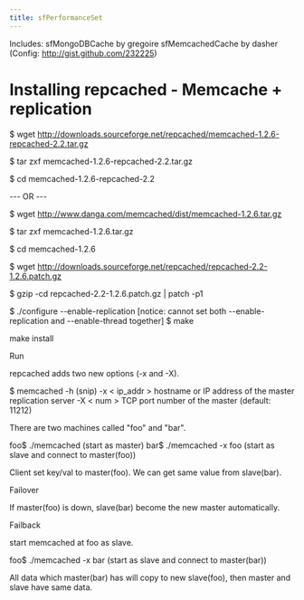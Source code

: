 ```yaml
---
title: sfPerformanceSet
---
```


Includes:
  sfMongoDBCache by gregoire
  sfMemcachedCache by dasher (Config: http://gist.github.com/232225)

Installing repcached - Memcache + replication
=============================================

$ wget http://downloads.sourceforge.net/repcached/memcached-1.2.6-repcached-2.2.tar.gz

$ tar zxf memcached-1.2.6-repcached-2.2.tar.gz

$ cd memcached-1.2.6-repcached-2.2

--- OR ---

$ wget http://www.danga.com/memcached/dist/memcached-1.2.6.tar.gz

$ tar zxf memcached-1.2.6.tar.gz

$ cd memcached-1.2.6

$ wget http://downloads.sourceforge.net/repcached/repcached-2.2-1.2.6.patch.gz

$ gzip -cd repcached-2.2-1.2.6.patch.gz | patch -p1

$ ./configure --enable-replication
[notice: cannot set both --enable-replication and --enable-thread together]
$ make

make install

Run

repcached adds two new options (-x and -X).

$ memcached -h
(snip)
-x < ip_addr > hostname or IP address of the master replication server
-X < num > TCP port number of the master (default: 11212)

There are two machines called "foo" and "bar".

foo$ ./memcached (start as master)
bar$ ./memcached -x foo (start as slave and connect to master(foo))

Client set key/val to master(foo). We can get same value from slave(bar).

Failover

If master(foo) is down, slave(bar) become the new master automatically.

Failback

start memcached at foo as slave.

foo$ ./memcached -x bar (start as slave and connect to master(bar))

All data which master(bar) has will copy to new slave(foo), then master and slave have same data.
